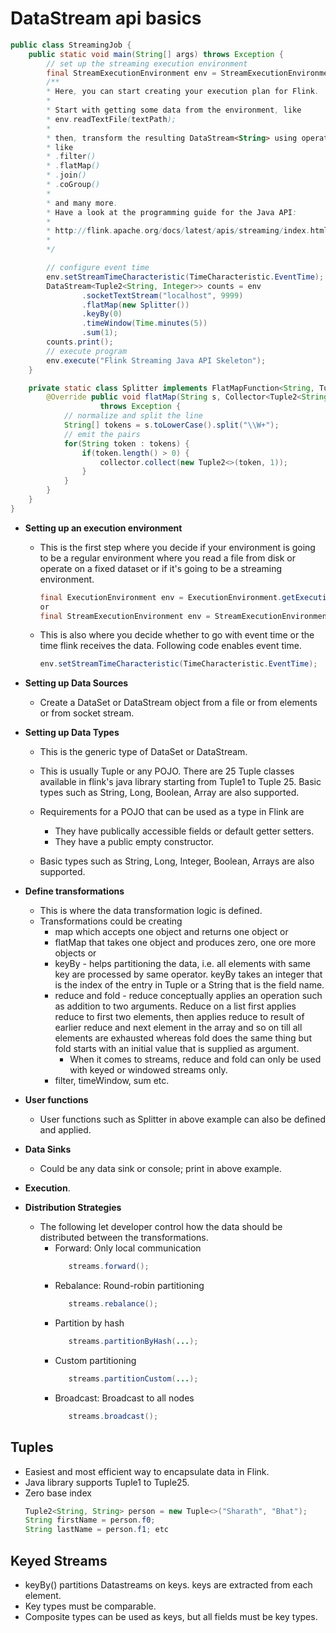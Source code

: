 # DataStream api basics

```java
public class StreamingJob { 
    public static void main(String[] args) throws Exception { 
        // set up the streaming execution environment 
        final StreamExecutionEnvironment env = StreamExecutionEnvironment.getExecutionEnvironment(); 
        /** 
        * Here, you can start creating your execution plan for Flink. 
        * 
        * Start with getting some data from the environment, like 
        * env.readTextFile(textPath); 
        * 
        * then, transform the resulting DataStream<String> using operations 
        * like 
        * .filter() 
        * .flatMap() 
        * .join() 
        * .coGroup() 
        * 
        * and many more. 
        * Have a look at the programming guide for the Java API: 
        * 
        * http://flink.apache.org/docs/latest/apis/streaming/index.html 
        * 
        */ 

        // configure event time 
        env.setStreamTimeCharacteristic(TimeCharacteristic.EventTime); 
        DataStream<Tuple2<String, Integer>> counts = env 
                .socketTextStream("localhost", 9999) 
                .flatMap(new Splitter()) 
                .keyBy(0) 
                .timeWindow(Time.minutes(5)) 
                .sum(1); 
        counts.print(); 
        // execute program 
        env.execute("Flink Streaming Java API Skeleton"); 
    } 

    private static class Splitter implements FlatMapFunction<String, Tuple2<String, Integer>> { 
        @Override public void flatMap(String s, Collector<Tuple2<String, Integer>> collector) 
                    throws Exception { 
            // normalize and split the line 
            String[] tokens = s.toLowerCase().split("\\W+"); 
            // emit the pairs 
            for(String token : tokens) { 
                if(token.length() > 0) { 
                    collector.collect(new Tuple2<>(token, 1)); 
                } 
            } 
        } 
    }
}
```

* **Setting up an execution environment**

  * This is the first step where you decide if your environment is going to be a regular environment where you read a file from disk or operate on a fixed dataset or if it's going to be a streaming environment.

    ```java
    final ExecutionEnvironment env = ExecutionEnvironment.getExecutionEnvironment();
    or
    final StreamExecutionEnvironment env = StreamExecutionEnvironment.getExecutionEnvironment();
    ```

  * This is also where you decide whether to go with event time or the time flink receives the data. Following code enables event time.

    ```java
    env.setStreamTimeCharacteristic(TimeCharacteristic.EventTime);
    ```

* **Setting up Data Sources**

  * Create a DataSet or DataStream object from a file or from elements or from socket stream.


* **Setting up Data Types**

  * This is the generic type of DataSet or DataStream.
  * This is usually Tuple or any POJO. There are 25 Tuple classes available in flink's java library starting from Tuple1 to Tuple 25. Basic types such as String, Long, Boolean, Array are also supported.
  * Requirements for a POJO that can be used as a type in Flink are

    * They have publically accessible fields or default getter setters.
    * They have a public empty constructor.

  * Basic types such as String, Long, Integer, Boolean, Arrays are also supported.



* **Define transformations**

  * This is where the data transformation logic is defined. 
  * Transformations could be creating 
    * map which accepts one object and returns one object or 
    * flatMap that takes one object and produces zero, one ore more objects or 
    * keyBy - helps partitioning the data, i.e. all elements with same key are processed by same operator. keyBy takes an integer that is the index of the entry in Tuple or a String that is the field name.
    * reduce and fold - reduce conceptually applies an operation such as addition to two arguments. Reduce on a list first applies reduce to first two elements, then applies reduce to result of earlier reduce and next element in the array and so on till all elements are exhausted whereas fold does the same thing but fold starts with an initial value that is supplied as argument.
      * When it comes to streams, reduce and fold can only be used with keyed or windowed streams only.
    * filter, timeWindow, sum etc.


* **User functions**

  * User functions such as Splitter in above example can also be defined and applied.


* **Data Sinks**

  * Could be any data sink or console; print in above example.


* **Execution**.

* **Distribution Strategies**

  * The following let developer control how the data should be distributed between the transformations.
    * Forward: Only local communication
       ```java
          streams.forward();
       ```
    * Rebalance: Round-robin partitioning
       ```java
          streams.rebalance();
        ```
    * Partition by hash
       ```java
          streams.partitionByHash(...);
       ```
    * Custom partitioning
       ```java
          streams.partitionCustom(...);
       ```
    * Broadcast: Broadcast to all nodes
       ```java
          streams.broadcast();
       ```

## Tuples

* Easiest and most efficient way to encapsulate data in Flink.
* Java library supports Tuple1 to Tuple25.
* Zero base index
  ```java
  Tuple2<String, String> person = new Tuple<>("Sharath", "Bhat");
  String firstName = person.f0;
  String lastName = person.f1; etc
  ```

## Keyed Streams

* keyBy() partitions Datastreams on keys. keys are extracted from each element.
* Key types must be comparable.
* Composite types can be used as keys, but all fields must be key types.
